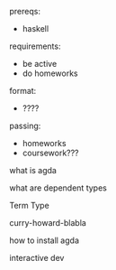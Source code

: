 prereqs:
* haskell

requirements:
* be active
* do homeworks

format:
* ????

passing:
* homeworks
* coursework???

what is agda

what are dependent types

Term Type

curry-howard-blabla

how to install agda

interactive dev
